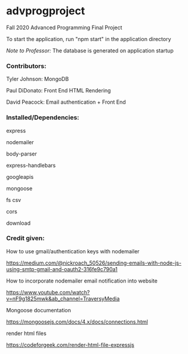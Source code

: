 # advprogproject
Fall 2020 Advanced Programming Final Project

To start the application, run "npm start" in the application directory

*Note to Professor:* The database is generated on application startup



### Contributors:

Tyler Johnson: MongoDB

Paul DiDonato: Front End HTML Rendering

David Peacock: Email authentication + Front End 



### Installed/Dependencies:

express

nodemailer

body-parser

express-handlebars

googleapis

mongoose

fs csv

cors

download


### Credit given:

How to use gmail/authentication keys with nodemailer

https://medium.com/@nickroach_50526/sending-emails-with-node-js-using-smtp-gmail-and-oauth2-316fe9c790a1


How to incorporate nodemailer email notification into website

https://www.youtube.com/watch?v=nF9g1825mwk&ab_channel=TraversyMedia



Mongoose documentation

https://mongoosejs.com/docs/4.x/docs/connections.html


render html files

https://codeforgeek.com/render-html-file-expressjs

